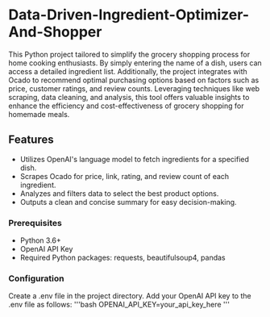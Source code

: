 # Data-Driven-Ingredient-Optimizer-And-Shopper
This Python project tailored to simplify the grocery shopping process for home cooking enthusiasts. By simply entering the name of a dish, users can access a detailed ingredient list. Additionally, the project integrates with Ocado to recommend optimal purchasing options based on factors such as price, customer ratings, and review counts. Leveraging techniques like web scraping, data cleaning, and analysis, this tool offers valuable insights to enhance the efficiency and cost-effectiveness of grocery shopping for homemade meals.

## Features
- Utilizes OpenAI's language model to fetch ingredients for a specified dish.
- Scrapes Ocado for price, link, rating, and review count of each ingredient.
- Analyzes and filters data to select the best product options.
- Outputs a clean and concise summary for easy decision-making.

### Prerequisites
- Python 3.6+
- OpenAI API Key
- Required Python packages: requests, beautifulsoup4, pandas

### Configuration
Create a .env file in the project directory. Add your OpenAI API key to the .env file as follows:
'''bash
OPENAI_API_KEY=your_api_key_here
'''
